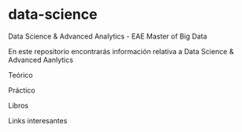 # data-science
Data Science &amp; Advanced Analytics - EAE Master of Big Data


En este repositorio encontrarás información relativa a Data Science & Advanced Aanlytics

Teórico

Práctico

Libros

Links interesantes
